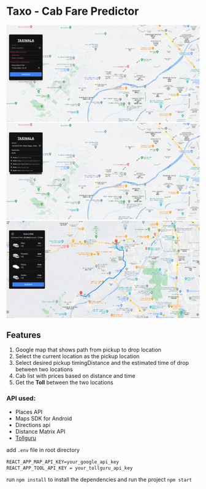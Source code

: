 # Taxo - Cab Fare Predictor

![](./src/assets/taxiwala-2.png)
![](./src/assets/taxiwala-3.png)
![](./src/assets/taxiwala-4.png)

## Features

1. Google map that shows path from pickup to drop location
2. Select the current location as the pickup location
3. Select desired pickup timingDistance and the estimated time of drop between two locations
4. Cab list with prices based on distance and time
5. Get the **Toll** between the two locations

### API used:

- Places API
- Maps SDK for Android
- Directions api
- Distance Matrix API
- [Tollguru](https://tollguru.com/toll-api-docs/)

add `.env` file in root directory

```
REACT_APP_MAP_API_KEY=your_google_api_key
REACT_APP_TOOL_API_KEY = your_tollguru_api_key
```

run `npm install` to install the dependencies and run the project `npm start`
